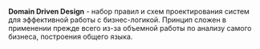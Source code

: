 **Domain Driven Design** - набор правил и схем проектирования систем для эффективной работы с бизнес-логикой. Принцип сложен в применении прежде всего из-за объемной работы по анализу самого бизнеса, построения общего языка. 